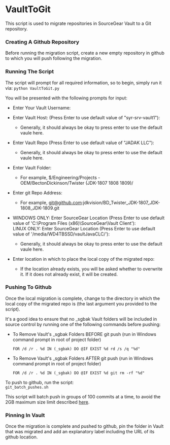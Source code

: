 # VaultToGit


This script is used to migrate repositories in SourceGear Vault to a Git repository.

### Creating A Github Repository

Before running the migration script, create a new empty repository in github to which you will push following the migration.

### Running The Script

The script will prompt for all required information, so to begin, simply run it via:
`python VaultToGit.py`

You will be presented with the following prompts for input:

- Enter Your Vault Username:

- Enter Vault Host: (Press Enter to use default value of "syr-srv-vault1"):
	- Generally, it should always be okay to press enter to use the default vaule here.

- Enter Vault Repo (Press Enter to use default value of \"JADAK LLC\"):
	- Generally, it should always be okay to press enter to use the default vaule here.

- Enter Vault Folder:
	- For example, $/Engineering/Projects - OEM/BectonDickinson/Twister (JDK-1807 1808 1809)/

- Enter git Repo Address:
	- For example, git@github.com:jdkvision/BD_Twister_JDK-1807_JDK-1808_JDK-1809.git

- WINDOWS ONLY: Enter SourceGear Location (Press Enter to use default value of 'C:\Program Files (x86)\SourceGear\Vault Client'):<br>
  LINUX ONLY: Enter SourceGear Location (Press Enter to use default value of '/media/WD4TBSSD/vaultJavaCLC/'):
	- Generally, it should always be okay to press enter to use the default vaule here.

- Enter location in which to place the local copy of the migrated repo:
	- If the location already exists, you will be asked whether to overwrite it. If it does not already exist, it will be created.

### Pushing To Github

Once the local migration is complete, change to the directory in which the local copy of the migrated repo is (the last argument you provided to the script).

It's a good idea to ensure that no _sgbak Vault folders will be included in source control by running one of the following commands before pushing: 

- To Remove Vault's _sgbak Folders BEFORE git push (run in Windows command prompt in root of project folder)

    `FOR /d /r . %d IN (_sgbak) DO @IF EXIST %d rd /s /q "%d"`

- To Remove Vault's _sgbak Folders AFTER git push (run in Windows command prompt in root of project folder)

    `FOR /d /r . %d IN (_sgbak) DO @IF EXIST %d git rm -rf "%d"`

To push to github, run the script:<br>
`git_batch_pushes.sh`

This script will batch push in groups of 100 commits at a time, to avoid the 2GB maximum size limit described [here](https://www.devopsschool.com/blog/git-error-remote-fatal-pack-exceeds-maximum-allowed-size-2-00-gib/).

### Pinning In Vault

Once the migration is complete and pushed to github, pin the folder in Vault that was migrated and add an explanatory label including the URL of its github location.
